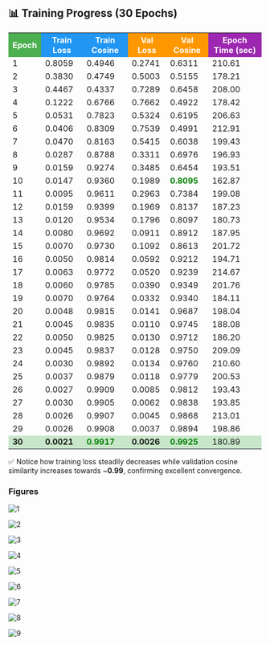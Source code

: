 ## 📊 Training Progress (30 Epochs)

<table>
  <tr>
    <th style="background-color:#4CAF50;color:white;">Epoch</th>
    <th style="background-color:#2196F3;color:white;">Train Loss</th>
    <th style="background-color:#2196F3;color:white;">Train Cosine</th>
    <th style="background-color:#FF9800;color:white;">Val Loss</th>
    <th style="background-color:#FF9800;color:white;">Val Cosine</th>
    <th style="background-color:#9C27B0;color:white;">Epoch Time (sec)</th>
  </tr>
  <tr><td>1</td><td>0.8059</td><td>0.4946</td><td>0.2741</td><td>0.6311</td><td>210.61</td></tr>
  <tr><td>2</td><td>0.3830</td><td>0.4749</td><td>0.5003</td><td>0.5155</td><td>178.21</td></tr>
  <tr><td>3</td><td>0.4467</td><td>0.4337</td><td>0.7289</td><td>0.6458</td><td>208.00</td></tr>
  <tr><td>4</td><td>0.1222</td><td>0.6766</td><td>0.7662</td><td>0.4922</td><td>178.42</td></tr>
  <tr><td>5</td><td>0.0531</td><td>0.7823</td><td>0.5324</td><td>0.6195</td><td>206.63</td></tr>
  <tr><td>6</td><td>0.0406</td><td>0.8309</td><td>0.7539</td><td>0.4991</td><td>212.91</td></tr>
  <tr><td>7</td><td>0.0470</td><td>0.8163</td><td>0.5415</td><td>0.6038</td><td>199.43</td></tr>
  <tr><td>8</td><td>0.0287</td><td>0.8788</td><td>0.3311</td><td>0.6976</td><td>196.93</td></tr>
  <tr><td>9</td><td>0.0159</td><td>0.9274</td><td>0.3485</td><td>0.6454</td><td>193.51</td></tr>
  <tr><td>10</td><td>0.0147</td><td>0.9360</td><td>0.1989</td><td style="color:green;font-weight:bold;">0.8095</td><td>162.87</td></tr>
  <tr><td>11</td><td>0.0095</td><td>0.9611</td><td>0.2963</td><td>0.7384</td><td>199.08</td></tr>
  <tr><td>12</td><td>0.0159</td><td>0.9399</td><td>0.1969</td><td>0.8137</td><td>187.23</td></tr>
  <tr><td>13</td><td>0.0120</td><td>0.9534</td><td>0.1796</td><td>0.8097</td><td>180.73</td></tr>
  <tr><td>14</td><td>0.0080</td><td>0.9692</td><td>0.0911</td><td>0.8912</td><td>187.95</td></tr>
  <tr><td>15</td><td>0.0070</td><td>0.9730</td><td>0.1092</td><td>0.8613</td><td>201.72</td></tr>
  <tr><td>16</td><td>0.0050</td><td>0.9814</td><td>0.0592</td><td>0.9212</td><td>194.71</td></tr>
  <tr><td>17</td><td>0.0063</td><td>0.9772</td><td>0.0520</td><td>0.9239</td><td>214.67</td></tr>
  <tr><td>18</td><td>0.0060</td><td>0.9785</td><td>0.0390</td><td>0.9349</td><td>201.76</td></tr>
  <tr><td>19</td><td>0.0070</td><td>0.9764</td><td>0.0332</td><td>0.9340</td><td>184.11</td></tr>
  <tr><td>20</td><td>0.0048</td><td>0.9815</td><td>0.0141</td><td>0.9687</td><td>198.04</td></tr>
  <tr><td>21</td><td>0.0045</td><td>0.9835</td><td>0.0110</td><td>0.9745</td><td>188.08</td></tr>
  <tr><td>22</td><td>0.0050</td><td>0.9825</td><td>0.0130</td><td>0.9712</td><td>186.20</td></tr>
  <tr><td>23</td><td>0.0045</td><td>0.9837</td><td>0.0128</td><td>0.9750</td><td>209.09</td></tr>
  <tr><td>24</td><td>0.0030</td><td>0.9892</td><td>0.0134</td><td>0.9760</td><td>210.60</td></tr>
  <tr><td>25</td><td>0.0037</td><td>0.9879</td><td>0.0118</td><td>0.9779</td><td>200.53</td></tr>
  <tr><td>26</td><td>0.0027</td><td>0.9909</td><td>0.0085</td><td>0.9812</td><td>193.43</td></tr>
  <tr><td>27</td><td>0.0030</td><td>0.9905</td><td>0.0062</td><td>0.9838</td><td>193.85</td></tr>
  <tr><td>28</td><td>0.0026</td><td>0.9907</td><td>0.0045</td><td>0.9868</td><td>213.01</td></tr>
  <tr><td>29</td><td>0.0026</td><td>0.9908</td><td>0.0037</td><td>0.9894</td><td>198.86</td></tr>
  <tr style="background-color:#C8E6C9;">
    <td><b>30</b></td>
    <td><b>0.0021</b></td>
    <td style="color:green;font-weight:bold;">0.9917</td>
    <td><b>0.0026</b></td>
    <td style="color:green;font-weight:bold;">0.9925</td>
    <td>180.89</td>
  </tr>
</table>

✅ Notice how training loss steadily decreases while validation cosine similarity increases towards ~**0.99**, confirming excellent convergence.
 

### Figures

![1](./SMSAT_Encoder_page-0001.jpg)

![2](./statistics_plots.png)

![3](./tsne_scatter.png)

![4](./centroid_scatter.png)

![5](./distance_statistics.png)

![6](./smasat-trainloss.png)

![7](./activations_Music.png)

![8](./activations_Normal(Silence).png)

![9](./activations_SpiritualMeditation.png)

